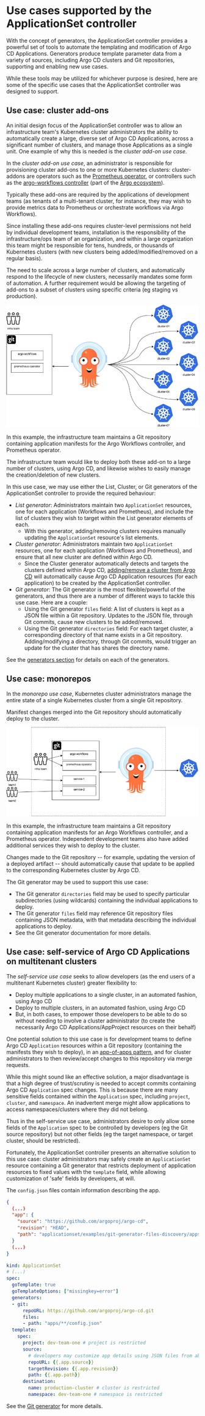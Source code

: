 # Use cases supported by the ApplicationSet controller

With the concept of generators, the ApplicationSet controller provides a powerful set of tools to automate the templating and modification of Argo CD Applications. Generators produce template parameter data from a variety of sources, including Argo CD clusters and Git repositories, supporting and enabling new use cases.

While these tools may be utilized for whichever purpose is desired, here are some of the specific use cases that the ApplicationSet controller was designed to support.

## Use case: cluster add-ons

An initial design focus of the ApplicationSet controller was to allow an infrastructure team's Kubernetes cluster administrators the ability to automatically create a large, diverse set of Argo CD Applications, across a significant number of clusters, and manage those Applications as a single unit. One example of why this is needed is the *cluster add-on use case*.

In the *cluster add-on use case*, an administrator is responsible for provisioning cluster add-ons to one or more Kubernetes clusters: cluster-addons are operators such as the [Prometheus operator](https://github.com/prometheus-operator/prometheus-operator), or controllers such as the [argo-workflows controller](https://argoproj.github.io/argo-workflows/) (part of the [Argo ecosystem](https://argoproj.github.io/)).

Typically these add-ons are required by the applications of development teams (as tenants of a multi-tenant cluster, for instance, they may wish to provide metrics data to Prometheus or orchestrate workflows via Argo Workflows).

Since installing these add-ons requires cluster-level permissions not held by individual development teams, installation is the responsibility of the infrastructure/ops team of an organization, and within a large organization this team might be responsible for tens, hundreds, or thousands of Kubernetes clusters (with new clusters being added/modified/removed on a regular basis).

The need to scale across a large number of clusters, and automatically respond to the lifecycle of new clusters, necessarily mandates some form of automation. A further requirement would be allowing the targeting of add-ons to a subset of clusters using specific criteria (eg staging vs production).

![Cluster add-on diagram](../../assets/applicationset/Use-Cases/Cluster-Add-Ons.png)

In this example, the infrastructure team maintains a Git repository containing application manifests for the Argo Workflows controller, and Prometheus operator.

The infrastructure team would like to deploy both these add-on to a large number of clusters, using Argo CD, and likewise wishes to easily manage the creation/deletion of new clusters.

In this use case, we may use either the List, Cluster, or Git generators of the ApplicationSet controller to provide the required behaviour:

- *List generator*: Administrators maintain two `ApplicationSet` resources, one for each application (Workflows and Prometheus), and include the list of clusters they wish to target within the List generator elements of each.
    - With this generator, adding/removing clusters requires manually updating the `ApplicationSet` resource's list elements.
- *Cluster generator*: Administrators maintain two  `ApplicationSet` resources, one for each application (Workflows and Prometheus), and ensure that all new cluster are defined within Argo CD.
    - Since the Cluster generator automatically detects and targets the clusters defined within Argo CD, [adding/remove a cluster from Argo CD](../../declarative-setup/#clusters) will automatically cause Argo CD Application resources (for each application) to be created by the ApplicationSet controller.
- *Git generator*: The Git generator is the most flexible/powerful of the generators, and thus there are a number of different ways to tackle this use case. Here are a couple:
    - Using the Git generator `files` field: A list of clusters is kept as a JSON file within a Git repository. Updates to the JSON file, through Git commits, cause new clusters to be added/removed.
    - Using the Git generator `directories` field: For each target cluster, a corresponding directory of that name exists in a Git repository. Adding/modifying a directory, through Git commits, would trigger an update for the cluster that has shares the directory name.

See the [generators section](Generators.md) for details on each of the generators.

## Use case: monorepos

In the *monorepo use case*, Kubernetes cluster administrators manage the entire state of a single Kubernetes cluster from a single Git repository.

Manifest changes merged into the Git repository should automatically deploy to the cluster.

![Monorepo diagram](../../assets/applicationset/Use-Cases/Monorepos.png)

In this example, the infrastructure team maintains a Git repository containing application manifests for an Argo Workflows controller, and a Prometheus operator. Independent development teams also have added additional services they wish to deploy to the cluster.

Changes made to the Git repository -- for example, updating the version of a deployed artifact -- should automatically cause that update to be applied to the corresponding Kubernetes cluster by Argo CD.

The Git generator may be used to support this use case:

- The Git generator `directories` field may be used to specify particular subdirectories (using wildcards) containing the individual applications to deploy.
- The Git generator `files` field may reference Git repository files containing JSON metadata, with that metadata describing the individual applications to deploy.
- See the Git generator documentation for more details.

## Use case: self-service of Argo CD Applications on multitenant clusters

The *self-service use case* seeks to allow developers (as the end users of a multitenant Kubernetes cluster) greater flexibility to:

- Deploy multiple applications to a single cluster, in an automated fashion, using Argo CD
- Deploy to multiple clusters, in an automated fashion, using Argo CD
- But, in both cases, to empower those developers to be able to do so without needing to involve a cluster administrator (to create the necessarily Argo CD Applications/AppProject resources on their behalf)

One potential solution to this use case is for development teams to define Argo CD `Application` resources within a Git repository (containing the manifests they wish to deploy), in an [app-of-apps pattern](../../cluster-bootstrapping/#app-of-apps-pattern), and for cluster administrators to then review/accept changes to this repository via merge requests.

While this might sound like an effective solution, a major disadvantage is that a high degree of trust/scrutiny is needed to accept commits containing Argo CD `Application` spec changes. This is because there are many sensitive fields contained within the `Application` spec, including `project`, `cluster`, and `namespace`. An inadvertent merge might allow applications to access namespaces/clusters where they did not belong.

Thus in the self-service use case, administrators desire to only allow some fields of the `Application` spec to be controlled by developers (eg the Git source repository) but not other fields (eg the target namespace, or target cluster, should be restricted).

Fortunately, the ApplicationSet controller presents an alternative solution to this use case: cluster administrators may safely create an `ApplicationSet` resource containing a Git generator that restricts deployment of application resources to fixed values with the `template` field, while allowing customization of 'safe' fields by developers, at will.

The `config.json` files contain information describing the app.

```json
{
  (...)
  "app": {
    "source": "https://github.com/argoproj/argo-cd",
    "revision": "HEAD",
    "path": "applicationset/examples/git-generator-files-discovery/apps/guestbook"
  }
  (...)
}
```

```yaml
kind: ApplicationSet
# (...)
spec:
  goTemplate: true
  goTemplateOptions: ["missingkey=error"]
  generators:
  - git:
      repoURL: https://github.com/argoproj/argo-cd.git
      files:
      - path: "apps/**/config.json"
  template:
    spec:
      project: dev-team-one # project is restricted
      source:
        # developers may customize app details using JSON files from above repo URL
        repoURL: {{.app.source}}
        targetRevision: {{.app.revision}}
        path: {{.app.path}}
      destination:
        name: production-cluster # cluster is restricted
        namespace: dev-team-one # namespace is restricted
```
See the [Git generator](Generators-Git.md) for more details.
